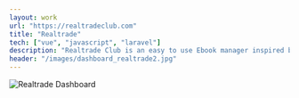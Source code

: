 ```yaml
---
layout: work
url: "https://realtradeclub.com"
title: "Realtrade"
tech: ["vue", "javascript", "laravel"]
description: "Realtrade Club is an easy to use Ebook manager inspired by the Calibre open source project. I felt that the UI wasn't the greatest, could be simplified and users could have an overall better experience. This project served as an exploration into electron, handling their api and understanding the structure of ebooks, processing their metadata and making it editable."
header: "/images/dashboard_realtrade2.jpg"
---
```


![Realtrade Dashboard](/images/dashboard_realtrade.jpg)
